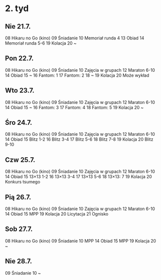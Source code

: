 # 2. tyd

## Nie 21.7.

08 Hikaru no Go (kino)
09 Śniadanie
10 Memoriał runda 4
13 Obiad
14 Memoriał runda 5-6
19 Kolacja
20 ~

## Pon 22.7.

08 Hikaru no Go (kino)
09 Śniadanie
10 Zajęcia w grupach
12 Maraton 6-10
14 Obiad
15 ~
16 Fantom: 1
17 Fantom: 2
18 ~
19 Kolacja
20 Może wykład

## Wto 23.7.

08 Hikaru no Go (kino)
09 Śniadanie
10 Zajęcia w grupach
12 Maraton 6-10
14 Obiad
15 ~
16 Fantom: 3
17 Fantom: 4
18 Fantom: 5
19 Kolacja
20 ~

## Śro 24.7.

08 Hikaru no Go (kino)
09 Śniadanie
10 Zajęcia w grupach
12 Maraton 6-10
14 Obiad
15 Blitz 1-2
16 Blitz 3-4
17 Blitz 5-6
18 Blitz 7-8
19 Kolacja
20 Blitz 9-10

## Czw 25.7.

08 Hikaru no Go (kino)
09 Śniadanie
10 Zajęcia w grupach
12 Maraton 6-10
14 Obiad
15 13×13 1-2
16 13×13 3-4
17 13×13 5-6
18 13×13: 7
19 Kolacja
20 Konkurs tsumego

## Pią 26.7.

08 Hikaru no Go (kino)
09 Śniadanie
10 Zajęcia w grupach
12 Maraton 6-10
14 Obiad
15 MPP
19 Kolacja
20 Licytacja
21 Ognisko

## Sob 27.7.

08 Hikaru no Go (kino)
09 Śniadanie
10 MPP
14 Obiad
15 MPP
19 Kolacja
20 ~

## Nie 28.7.

09 Śniadanie
10 ~
